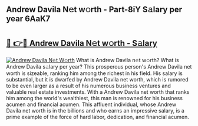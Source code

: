 ## Andrew Davila N𝚎t w𝚘rth - Part-8iY S𝚊lary per year 6AaK7

# <h2><a href="http://gc3por.nevu.top/?p=Andrew+Davila">🔗 👉🔴 Andrew Davila N𝚎t w𝚘rth - S𝚊lary</a></h2>

[![Andrew Davila N𝚎t W𝚘rth](https://i.imgur.com/Oavwk0R.jpeg)](http://gc3por.nevu.top/?p=Andrew+Davila)
What is Andrew Davila n𝚎t w𝚘rth? What is Andrew Davila s𝚊lary per year?
This prosperous person's Andrew Davila net worth is sizeable, ranking him among the richest in his field. His salary is substantial, but it is dwarfed by Andrew Davila net worth, which is rumored to be even larger as a result of his numerous business ventures and valuable real estate investments. With a Andrew Davila net worth that ranks him among the world's wealthiest, this man is renowned for his business acumen and financial acumen. This affluent individual, whose Andrew Davila net worth is in the billions and who earns an impressive salary, is a prime example of the force of hard labor, dedication, and financial acumen.
